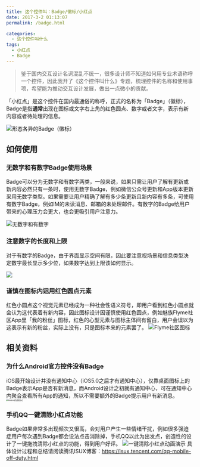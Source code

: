 ```yaml
---
title: 这个控件叫：Badge/徽标/小红点
date: 2017-3-2 01:13:07
permalink: /badge.html

categories:
  - 这个控件叫什么
tags:
  - 小红点
  - Badge
---
```


> 鉴于国内交互设计名词混乱不统一，很多设计师不知道如何用专业术语称呼一个控件，因此我开了《这个控件叫什么》专题，梳理控件的名称和使用事项，希望能为推动交互设计发展，做出一点微小的贡献。

「小红点」是这个控件在国内最通俗的称呼，正式的名称为「Badge」（徽标），Badge是指**通常**出现在图标或文字右上角的红色圆点、数字或者文字，表示有新内容或者待处理的信息。

![形态各异的Badge（徽标）](http://pic.ftium4.com/1240-20201226015059675.png)

<!-- more -->

## 如何使用

### 无数字和有数字Badge使用场景

Badge可以分为无数字和有数字两类，一般来说，如果只需让用户了解有更新或新内容必然只有一条时，使用无数字Badge，例如微信公众号更新和App版本更新采用无数字类型。如果需要让用户精确了解有多少条更新且新内容有多条，可使用有数字Badge，例如IM的未读消息、邮箱的未处理邮件。有数字的Badge给用户带来的心理压力会更大，也会更吸引用户注意力。

![无数字和有数字](http://pic.ftium4.com/1240-20201226015056115.png)

### 注意数字的长度和上限

对于有数字的Badge，由于界面显示空间有限，因此要注意视场景和信息类型决定数字最长显示多少位，如果数字达到上限该如何显示。

![](http://pic.ftium4.com/1240-20201226015052287.png)

### 谨慎在图标内运用红色圆点元素

红色小圆点这个视觉元素已经成为一种社会性语义符号，即用户看到红色小圆点就会认为这代表着有新内容，因此图标设计因谨慎使用红色圆点，例如魅族Flyme社区App里「我的粉丝」图标，红色的心型元素与图标主体间有留白，用户会误以为这表示有新的粉丝，实际上没有，只是图标本来的元素罢了。
![Flyme社区图标](http://pic.ftium4.com/1240-20201226015049239.png)

## 相关资料



### 为什么Android官方控件没有Badge

iOS最开始设计并没有通知中心（iOS5.0之后才有通知中心），仅靠桌面图标上的Badge表示App是否有新消息，而Android设计之初就有通知中心，可在通知中心内聚合查看所有App的通知，所以不需要额外的Badge提示用户有新消息。
<img src="http://pic.ftium4.com/1240-20201226015043659.png" alt="Android的通知中心" style="zoom:33%;" />

### 手机QQ一键清除小红点功能

Badge如果非常多出现频次又很高，会对用户产生一些情绪干扰，例如很多强迫症用户每次遇到Badge都会设法点击消除掉，手机QQ以此为出发点，创造性的设计了一键拖拽清除小红点的功能，得到用户好评。
![一键清除小红点动画演示](http://pic.ftium4.com/1240-20201226015034015.png)
具体设计过程和总结请阅读腾讯ISUX博客：https://isux.tencent.com/qq-mobile-off-duty.html